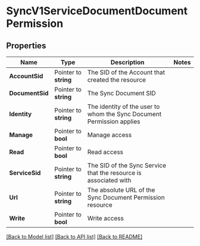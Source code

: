 # SyncV1ServiceDocumentDocumentPermission

## Properties

Name | Type | Description | Notes
------------ | ------------- | ------------- | -------------
**AccountSid** | Pointer to **string** | The SID of the Account that created the resource |
**DocumentSid** | Pointer to **string** | The Sync Document SID |
**Identity** | Pointer to **string** | The identity of the user to whom the Sync Document Permission applies |
**Manage** | Pointer to **bool** | Manage access |
**Read** | Pointer to **bool** | Read access |
**ServiceSid** | Pointer to **string** | The SID of the Sync Service that the resource is associated with |
**Url** | Pointer to **string** | The absolute URL of the Sync Document Permission resource |
**Write** | Pointer to **bool** | Write access |

[[Back to Model list]](../README.md#documentation-for-models) [[Back to API list]](../README.md#documentation-for-api-endpoints) [[Back to README]](../README.md)


